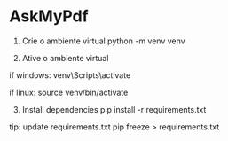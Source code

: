 # AskMyPdf

1. Crie o ambiente virtual
python -m venv venv

2. Ative o ambiente virtual

if windows:
venv\Scripts\activate

if linux:
source venv/bin/activate

3. Install dependencies
pip install -r requirements.txt


tip: update requirements.txt
pip freeze > requirements.txt

